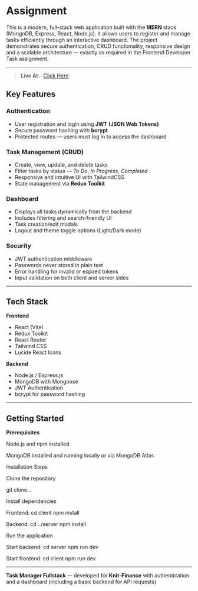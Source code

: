 # Assignment

This is a modern, full-stack web application built with the **MERN** stack (MongoDB, Express, React, Node.js). It allows users to register and manage tasks efficiently through an interactive dashboard.  The project demonstrates secure authentication, CRUD functionality, responsive design and a scalable architecture — exactly as required in the Frontend Developer Task assignment.

---
 > **Live At**:- [Click Here](https://task-manager-mocked.netlify.app/)

## Key Features

### Authentication
- User registration and login using **JWT (JSON Web Tokens)**  
- Secure password hashing with **bcrypt**  
- Protected routes — users must log in to access the dashboard

### Task Management (CRUD)
- Create, view, update, and delete tasks  
- Filter tasks by status — *To Do*, *In Progress*, *Completed*  
- Responsive and intuitive UI with TailwindCSS  
- State management via **Redux Toolkit**

### Dashboard
- Displays all tasks dynamically from the backend  
- Includes filtering and search-friendly UI  
- Task creation/edit modals  
- Logout and theme toggle options (Light/Dark mode)

### Security
- JWT authentication middleware  
- Passwords never stored in plain text  
- Error handling for invalid or expired tokens  
- Input validation on both client and server sides

---

## Tech Stack

**Frontend**
- React (Vite)
- Redux Toolkit
- React Router
- Tailwind CSS
- Lucide React Icons

**Backend**
- Node.js / Express.js
- MongoDB with Mongoose
- JWT Authentication
- bcrypt for password hashing

---

## Getting Started

**Prerequisites**

Node.js and npm installed

MongoDB installed and running locally or via MongoDB Atlas

Installation Steps

Clone the repository

git clone...

Install dependencies

Frontend:
cd client
npm install

Backend:
cd ../server
npm install

Run the application

Start backend:
cd server
npm run dev

Start frontend:
cd client
npm run dev

---

**Task Manager Fullstack** — developed for **Knit-Finance** with authentication and a dashboard (including a basic backend for API requests)

